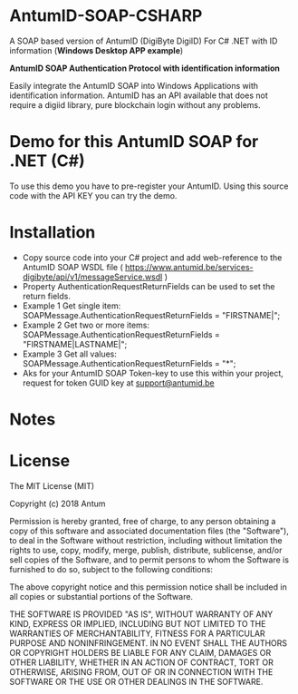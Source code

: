 # AntumID-SOAP-CSHARP
A SOAP based version of AntumID (DigiByte DigiID) For C# .NET with ID information (**Windows Desktop APP example**)

**AntumID SOAP Authentication Protocol with identification information**

Easily integrate the AntumID SOAP into Windows Applications with identification information. AntumID has an API available that does not require a digiid library, pure blockchain login without any problems.

Demo for this AntumID SOAP for .NET (C#)
=============================================
To use this demo you have to pre-register your AntumID. 
Using this source code with the API KEY you can try the demo.

Installation
============
* Copy source code into your C# project and add web-reference to the AntumID SOAP WSDL file ( https://www.antumid.be/services-digibyte/api/v1/messageService.wsdl )
* Property AuthenticationRequestReturnFields can be used to set the return fields.
* Example 1 Get single item: SOAPMessage.AuthenticationRequestReturnFields = "FIRSTNAME|";
* Example 2 Get two or more items: SOAPMessage.AuthenticationRequestReturnFields = "FIRSTNAME|LASTNAME|"; 
* Example 3 Get all values: SOAPMessage.AuthenticationRequestReturnFields = "*";
* Aks for your AntumID SOAP Token-key to use this within your project, request for token GUID key at support@antumid.be 

Notes
=====



License
=======
The MIT License (MIT)

Copyright (c) 2018 Antum

Permission is hereby granted, free of charge, to any person obtaining a copy of this software and associated documentation files (the "Software"), to deal in the Software without restriction, including without limitation the rights to use, copy, modify, merge, publish, distribute, sublicense, and/or sell copies of the Software, and to permit persons to whom the Software is furnished to do so, subject to the following conditions:

The above copyright notice and this permission notice shall be included in all copies or substantial portions of the Software.

THE SOFTWARE IS PROVIDED "AS IS", WITHOUT WARRANTY OF ANY KIND, EXPRESS OR IMPLIED, INCLUDING BUT NOT LIMITED TO THE WARRANTIES OF MERCHANTABILITY, FITNESS FOR A PARTICULAR PURPOSE AND NONINFRINGEMENT. IN NO EVENT SHALL THE AUTHORS OR COPYRIGHT HOLDERS BE LIABLE FOR ANY CLAIM, DAMAGES OR OTHER LIABILITY, WHETHER IN AN ACTION OF CONTRACT, TORT OR OTHERWISE, ARISING FROM, OUT OF OR IN CONNECTION WITH THE SOFTWARE OR THE USE OR OTHER DEALINGS IN THE SOFTWARE.
